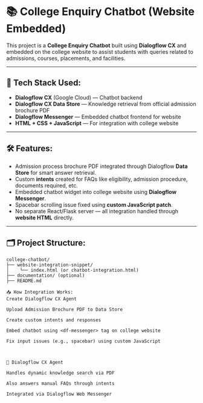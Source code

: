 # 📚 College Enquiry Chatbot (Website Embedded)

This project is a **College Enquiry Chatbot** built using **Dialogflow CX** and embedded on the college website to assist students with queries related to admissions, courses, placements, and facilities.

---

## 🚀 Tech Stack Used:
- **Dialogflow CX** (Google Cloud) — Chatbot backend
- **Dialogflow CX Data Store** — Knowledge retrieval from official admission brochure PDF
- **Dialogflow Messenger** — Embedded chatbot frontend for website
- **HTML + CSS + JavaScript** — For integration with college website

---

## 🛠️ Features:
- Admission process brochure PDF integrated through Dialogflow **Data Store** for smart answer retrieval.
- Custom **intents** created for FAQs like eligibility, admission procedure, documents required, etc.
- Embedded chatbot widget into college website using **Dialogflow Messenger**.
- Spacebar scrolling issue fixed using **custom JavaScript patch**.
- No separate React/Flask server — all integration handled through **website HTML** directly.

---

## 🗂️ Project Structure:

```plaintext
college-chatbot/
├── website-integration-snippet/
│    └── index.html (or chatbot-integration.html)
├── documentation/ (optional)
├── README.md

📥 How Integration Works:
Create Dialogflow CX Agent

Upload Admission Brochure PDF to Data Store

Create custom intents and responses

Embed chatbot using <df-messenger> tag on college website

Fix input issues (e.g., spacebar) using custom JavaScript



🔗 Dialogflow CX Agent

Handles dynamic knowledge search via PDF

Also answers manual FAQs through intents

Integrated via Dialogflow Web Messenger


